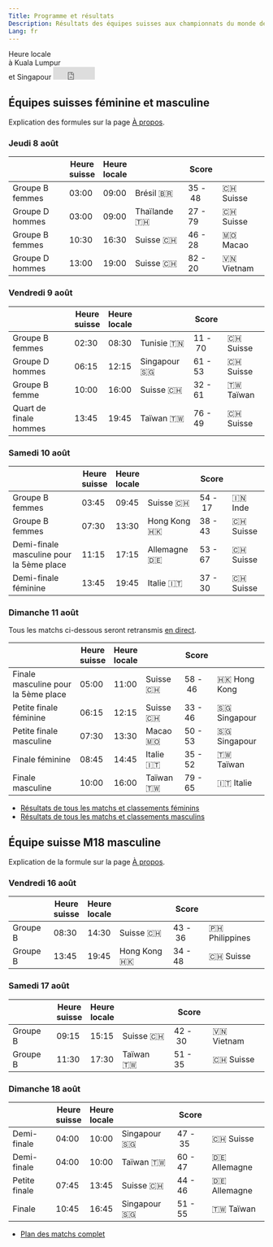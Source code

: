 ```yaml
---
Title: Programme et résultats
Description: Résultats des équipes suisses aux championnats du monde de tchoukball FITB de 2019
Lang: fr
---
```


<div class="st-local-time">
<label>Heure locale<br>à Kuala Lumpur<br>et Singapour</label>
<iframe src="https://freesecure.timeanddate.com/clock/i6tde6ex/n122/tlch2/fs20/ftb/th1" frameborder="0" width="82" height="25"></iframe>
</div>

## Équipes suisses féminine et masculine

Explication des formules sur la page [À propos](https://wtc2019.tchoukball.ch/about).

<!-- ### Avant la compétition

- **Lundi 5 août** : Départ de l'aéroport de Genève à 19h05 avec le vol [TK1920](https://www.flightradar24.com/data/flights/tk1920).
- **Lundi 5 août** : Arrivée à l'aéroport d'Istambul à 23h10 heure locale (22h10 heure suisse).
- **Mardi 6 août** : Départ de l'aéroport d'Istambul à 01h30 heure locale (00h30 heure suisse) avec le vol [TK60](https://www.flightradar24.com/data/flights/tk60).
- **Mardi 6 août** : Arrivée à l'aéroport de Kuala Lumpur à 17h15 heure locale (11h15 heure suisse).
- **Mercredi 7 août** : Entrainement des équipes suisses de 17h à 18h heure locale (11h à 12h heure suisse). -->

### Jeudi 8 août

|                 | Heure<br>suisse | Heure<br>locale |          | Score |                |
|-----------------|--------------|--------------|----------------|-------|----------------|
| Groupe B femmes | 03:00        | 09:00        | Brésil 🇧🇷      | 35&nbsp;-&nbsp;48 | 🇨🇭 Suisse     |
| Groupe D hommes | 03:00        | 09:00        | Thaïlande 🇹🇭   | 27 - 79 | 🇨🇭 Suisse     |
| Groupe B femmes | 10:30        | 16:30        | Suisse 🇨🇭      | 46 - 28 | 🇲🇴 Macao      |
| Groupe D hommes | 13:00        | 19:00        | Suisse 🇨🇭      | 82 - 20 | 🇻🇳 Vietnam    |

### Vendredi 9 août

|                 | Heure<br>suisse | Heure<br>locale |          | Score |                |
|-----------------|---------------|-------------|----------------|-------|----------------|
| Groupe B femmes | 02:30         | 08:30       | Tunisie 🇹🇳     | 11&nbsp;-&nbsp;70 | 🇨🇭 Suisse |
| Groupe D hommes | 06:15         | 12:15       | Singapour 🇸🇬   | 61 - 53 | 🇨🇭 Suisse     |
| Groupe B femme | 10:00 | 16:00 | Suisse 🇨🇭 | 32 - 61 | 🇹🇼 Taïwan |
| Quart de finale hommes | 13:45 | 19:45       | Taïwan 🇹🇼 | 76 - 49 | 🇨🇭 Suisse |

### Samedi 10 août

|                 | Heure<br>suisse | Heure<br>locale |          | Score |                |
|-----------------|--------------|--------------|----------------|-------|----------------|
| Groupe B femmes | 03:45        |  09:45       | Suisse 🇨🇭      | 54&nbsp;-&nbsp;17 | 🇮🇳 Inde       |
| Groupe B femmes | 07:30        |  13:30       | Hong Kong 🇭🇰   | 38 - 43 | 🇨🇭 Suisse     |
| Demi-finale masculine pour la 5ème place | 11:15     |  17:15       | Allemagne 🇩🇪 | 53 - 67 | 🇨🇭 Suisse |
| Demi-finale féminine | 13:45     |  19:45       | Italie 🇮🇹 | 37 - 30 | 🇨🇭 Suisse |

### Dimanche 11 août

Tous les matchs ci-dessous seront retransmis [en direct](https://www.youtube.com/channel/UCsnKiXWuCB1dlplcHyGSNsw).

|                  | Heure<br>suisse | Heure<br>locale |          | Score |                |
|------------------|--------------|--------------|----------------|-------|----------------|
| Finale masculine pour la 5ème place  | 05:00        |  11:00       | Suisse 🇨🇭 | 58&nbsp;-&nbsp;46 | 🇭🇰 Hong Kong |
| Petite finale féminine | 06:15       |  12:15       | Suisse 🇨🇭 | 33 - 46 | 🇸🇬 Singapour |
| Petite finale masculine | 07:30       |  13:30       | Macao 🇲🇴 | 50 - 53 | 🇸🇬 Singapour |
| Finale féminine | 08:45       |  14:45       | Italie 🇮🇹 | 35 - 52 | 🇹🇼 Taïwan |
| Finale masculine | 10:00       |  16:00       | Taïwan 🇹🇼 | 79 - 65 | 🇮🇹 Italie |

- [Résultats de tous les matchs et classements féminins](http://www.tchoukball.org/wtc2019-w)
- [Résultats de tous les matchs et classements masculins](http://www.tchoukball.org/wtc2019-m)

## Équipe suisse M18 masculine

Explication de la formule sur la page [À propos](https://wtc2019.tchoukball.ch/about).

<!-- ### Avant la compétition

- **Lundi 12 août** : Départ de l'aéroport de Genève à 15h15 avec le vol [EK90](https://www.flightradar24.com/data/flights/ek90)
- **Lundi 12 août** : Arrivée à l'aéroport de Dubai à 23h45 heure locale (21h45 heure suisse).
- **Mardi 13 août** : Départ de l'aéroport de Dubai à 02h30 heure locale (00h30 heure suisse) avec le vol [EK404](https://www.flightradar24.com/data/flights/ek404).
- **Mardi 13 août** : Arrivée à l'aéroport de Singapour à 14h05 heure locale (08h05 heure suisse). -->

### Vendredi 16 août

|          | Heure<br>suisse | Heure<br>locale |          | Score |                |
|----------|---------------|-------------|----------------|-------|----------------|
| Groupe B | 08:30         | 14:30       | Suisse 🇨🇭      | 43&nbsp;-&nbsp;36 | 🇵🇭 Philippines |
| Groupe B | 13:45         | 19:45       | Hong Kong 🇭🇰   | 34 - 48 | 🇨🇭 Suisse |


### Samedi 17 août

|          | Heure<br>suisse | Heure<br>locale |          | Score |                |
|----------|---------------|-------------|----------------|-------|----------------|
| Groupe B | 09:15         | 15:15       | Suisse 🇨🇭      | 42&nbsp;-&nbsp;30 | 🇻🇳 Vietnam |
| Groupe B | 11:30         | 17:30       | Taïwan 🇹🇼      | 51 - 35 | 🇨🇭 Suisse |

### Dimanche 18 août

|          | Heure<br>suisse | Heure<br>locale |          | Score |                |
|----------|---------------|-------------|----------------|-------|----------------|
| Demi-finale | 04:00         | 10:00       | Singapour 🇸🇬 | 47&nbsp;-&nbsp;35 | 🇨🇭 Suisse |
| Demi-finale | 04:00         | 10:00       | Taïwan 🇹🇼 | 60 - 47 | 🇩🇪 Allemagne |
| Petite finale | 07:45         | 13:45       | Suisse 🇨🇭 | 44 - 46 | 🇩🇪 Allemagne |
| Finale | 10:45         | 16:45       | Singapour 🇸🇬 | 51 - 55 | 🇹🇼 Taïwan |

- [Plan des matchs complet](/assets/images/fixture-wytc2019.jpg)
